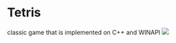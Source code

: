 # Tetris
classic game that is implemented on C++ and WINAPI
![](https://github.com/Kolodiychyuk/Tetris/master/view.png)
